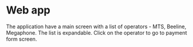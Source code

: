 # Web app
The application have a main screen with a list of operators - MTS, Beeline,
Megaphone. The list is expandable. Click on the operator to go to
payment form screen.
